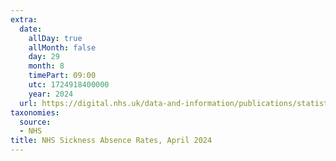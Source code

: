 ```yaml
---
extra:
  date:
    allDay: true
    allMonth: false
    day: 29
    month: 8
    timePart: 09:00
    utc: 1724918400000
    year: 2024
  url: https://digital.nhs.uk/data-and-information/publications/statistical/nhs-sickness-absence-rates/april-2024
taxonomies:
  source:
  - NHS
title: NHS Sickness Absence Rates, April 2024
---
```

